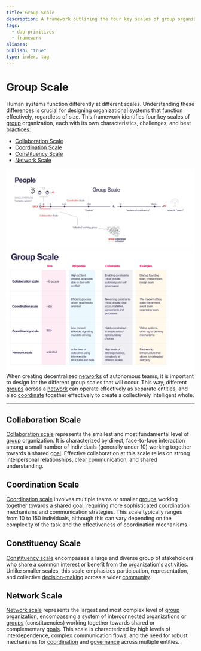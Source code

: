```yaml
---
title: Group Scale
description: A framework outlining the four key scales of group organization, tailored for DAO contexts.
tags:
  - dao-primitives
  - framework
aliases: 
publish: "true"
type: index, tag
---
```


# Group Scale

Human systems function differently at different scales. Understanding these differences is crucial for designing organizational systems that function effectively, regardless of size. This framework identifies four key scales of [group](tags/groups.md) organization, each with its own characteristics, challenges, and best [practices](tags/practices.md):

- [Collaboration Scale](artifacts/guides/dao-primitives-framework/group-scale/collaboration-scale.md)
- [Coordination Scale](artifacts/guides/dao-primitives-framework/group-scale/coordination-scale.md)
- [Constituency Scale](artifacts/guides/dao-primitives-framework/group-scale/constituency-scale.md)
- [Network Scale](artifacts/guides/dao-primitives-framework/group-scale/network-scale.md)


![group-scale (2)](attachments/group-scale%20(2).png)
![group-scales](attachments/group-scale.png)
When creating decentralized [networks](tags/networks.md) of autonomous teams, it is important to design for the different group scales that will occur. This way, different [groups](tags/groups.md) across a [network](tags/networks.md) can operate effectively as separate entities, and also [coordinate](tags/coordination.md) together effectively to create a collectively intelligent whole.

---

## Collaboration Scale

[Collaboration scale](artifacts/guides/dao-primitives-framework/group-scale/collaboration-scale.md) represents the smallest and most fundamental level of [group](tags/groups.md) organization. It is characterized by direct, face-to-face interaction among a small number of individuals (generally under 10) working together towards a shared [goal](tags/purpose.md). Effective collaboration at this scale relies on strong interpersonal relationships, clear communication, and shared understanding.

## Coordination Scale

[Coordination scale](artifacts/guides/dao-primitives-framework/group-scale/coordination-scale.md) involves multiple teams or smaller [groups](tags/groups.md) working together towards a shared [goal](tags/purpose.md), requiring more sophisticated [coordination](tags/coordination.md) mechanisms and communication strategies. This scale typically ranges from 10 to 150 individuals, although this can vary depending on the complexity of the task and the effectiveness of coordination mechanisms.

## Constituency Scale

[Constituency scale](artifacts/guides/dao-primitives-framework/group-scale/constituency-scale.md) encompasses a large and diverse group of stakeholders who share a common interest or benefit from the organization's activities. Unlike smaller scales, this scale emphasizes participation, representation, and collective [decision-making](tags/decisions.md) across a wider [community](tags/community.md).

## Network Scale

[Network scale](artifacts/guides/dao-primitives-framework/group-scale/network-scale.md) represents the largest and most complex level of [group](tags/groups.md) organization, encompassing a system of interconnected organizations or [groups](tags/groups.md) (constituencies) working together towards shared or complementary [goals](tags/purpose.md). This scale is characterized by high levels of interdependence, complex communication flows, and the need for robust mechanisms for [coordination](tags/coordination.md) and [governance](tags/governance.md) across multiple entities.


